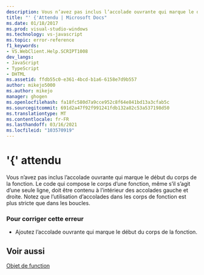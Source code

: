 ```yaml
---
description: Vous n’avez pas inclus l’accolade ouvrante qui marque le début du corps de la fonction.
title: "' {'Attendu | Microsoft Docs"
ms.date: 01/18/2017
ms.prod: visual-studio-windows
ms.technology: vs-javascript
ms.topic: error-reference
f1_keywords:
- VS.WebClient.Help.SCRIPT1008
dev_langs:
- JavaScript
- TypeScript
- DHTML
ms.assetid: ffdb55c0-e361-4bcd-b1a6-6158e7d9b557
author: mikejo5000
ms.author: mikejo
manager: ghogen
ms.openlocfilehash: fa18fc580d7a9cce952c8f64e841bd13a3cfab5c
ms.sourcegitcommit: 691d2a47f92f991241fdb132a82c53a537198d50
ms.translationtype: MT
ms.contentlocale: fr-FR
ms.lasthandoff: 03/16/2021
ms.locfileid: "103570919"
---
```

# <a name="expected-"></a>'{' attendu
Vous n’avez pas inclus l’accolade ouvrante qui marque le début du corps de la fonction. Le code qui compose le corps d’une fonction, même s’il s’agit d’une seule ligne, doit être contenu à l’intérieur des accolades gauche et droite. Notez que l’utilisation d’accolades dans les corps de fonction est plus stricte que dans les boucles.  
  
### <a name="to-correct-this-error"></a>Pour corriger cette erreur  
  
- Ajoutez l’accolade ouvrante qui marque le début du corps de la fonction.  
  
## <a name="see-also"></a>Voir aussi  
 [Objet de function](https://developer.mozilla.org/docs/Web/JavaScript/Reference/Global_Objects/Function)
